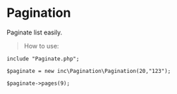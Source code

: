 # Pagination
Paginate list easily.

> How to use:

`include "Paginate.php";`

`$paginate = new inc\Pagination\Pagination(20,"123");`

`$paginate->pages(9);`


